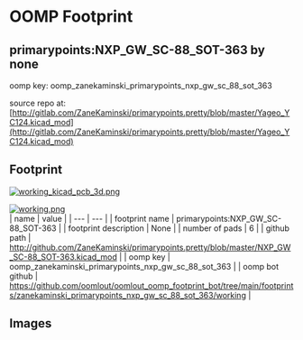 # OOMP Footprint  
## primarypoints:NXP_GW_SC-88_SOT-363  by none  
  
oomp key: oomp_zanekaminski_primarypoints_nxp_gw_sc_88_sot_363  
  
source repo at: [http://gitlab.com/ZaneKaminski/primarypoints.pretty/blob/master/Yageo_YC124.kicad_mod](http://gitlab.com/ZaneKaminski/primarypoints.pretty/blob/master/Yageo_YC124.kicad_mod)  
## Footprint  
  
[![working_kicad_pcb_3d.png](working_kicad_pcb_3d_600.png)](working_kicad_pcb_3d.png)  
  
[![working.png](working_600.png)](working.png)  
| name | value | 
| --- | --- | 
| footprint name | primarypoints:NXP_GW_SC-88_SOT-363 | 
| footprint description | None | 
| number of pads | 6 | 
| github path | http://github.com/ZaneKaminski/primarypoints.pretty/blob/master/NXP_GW_SC-88_SOT-363.kicad_mod | 
| oomp key | oomp_zanekaminski_primarypoints_nxp_gw_sc_88_sot_363 | 
| oomp bot github | https://github.com/oomlout/oomlout_oomp_footprint_bot/tree/main/footprints/zanekaminski_primarypoints_nxp_gw_sc_88_sot_363/working | 
## Images  
